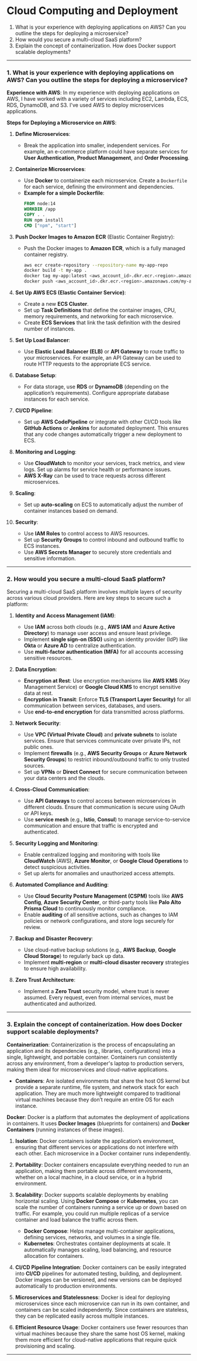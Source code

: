 
# Cloud Computing and Deployment

1. What is your experience with deploying applications on AWS? Can you outline the steps for deploying a microservice?
2. How would you secure a multi-cloud SaaS platform?
3. Explain the concept of containerization. How does Docker support scalable deployments?

----


### 1. **What is your experience with deploying applications on AWS? Can you outline the steps for deploying a microservice?**

**Experience with AWS**:
In my experience with deploying applications on AWS, I have worked with a variety of services including EC2, Lambda, ECS, RDS, DynamoDB, and S3. I've used AWS to deploy microservices applications. 

**Steps for Deploying a Microservice on AWS**:

1. **Define Microservices**:
   - Break the application into smaller, independent services. For example, an e-commerce platform could have separate services for **User Authentication**, **Product Management**, and **Order Processing**.

2. **Containerize Microservices**:
   - Use **Docker** to containerize each microservice. Create a `Dockerfile` for each service, defining the environment and dependencies.
   - **Example for a simple Dockerfile**:
     ```dockerfile
     FROM node:14
     WORKDIR /app
     COPY . .
     RUN npm install
     CMD ["npm", "start"]
     ```

3. **Push Docker Images to Amazon ECR** (Elastic Container Registry):
   - Push the Docker images to **Amazon ECR**, which is a fully managed container registry.
     ```bash
     aws ecr create-repository --repository-name my-app-repo
     docker build -t my-app .
     docker tag my-app:latest <aws_account_id>.dkr.ecr.<region>.amazonaws.com/my-app-repo:latest
     docker push <aws_account_id>.dkr.ecr.<region>.amazonaws.com/my-app-repo:latest
     ```

4. **Set Up AWS ECS (Elastic Container Service)**:
   - Create a new **ECS Cluster**. 
   - Set up **Task Definitions** that define the container images, CPU, memory requirements, and networking for each microservice.
   - Create **ECS Services** that link the task definition with the desired number of instances.

5. **Set Up Load Balancer**:
   - Use **Elastic Load Balancer (ELB)** or **API Gateway** to route traffic to your microservices. For example, an API Gateway can be used to route HTTP requests to the appropriate ECS service.
   
6. **Database Setup**:
   - For data storage, use **RDS** or **DynamoDB** (depending on the application’s requirements). Configure appropriate database instances for each service.
   
7. **CI/CD Pipeline**:
   - Set up **AWS CodePipeline** or integrate with other CI/CD tools like **GitHub Actions** or **Jenkins** for automated deployment. This ensures that any code changes automatically trigger a new deployment to ECS.

8. **Monitoring and Logging**:
   - Use **CloudWatch** to monitor your services, track metrics, and view logs. Set up alarms for service health or performance issues.
   - **AWS X-Ray** can be used to trace requests across different microservices.

9. **Scaling**:
   - Set up **auto-scaling** on ECS to automatically adjust the number of container instances based on demand.
   
10. **Security**:
    - Use **IAM Roles** to control access to AWS resources.
    - Set up **Security Groups** to control inbound and outbound traffic to ECS instances.
    - Use **AWS Secrets Manager** to securely store credentials and sensitive information.

---

### 2. **How would you secure a multi-cloud SaaS platform?**

Securing a multi-cloud SaaS platform involves multiple layers of security across various cloud providers. Here are key steps to secure such a platform:

1. **Identity and Access Management (IAM)**:
   - Use **IAM** across both clouds (e.g., **AWS IAM** and **Azure Active Directory**) to manage user access and ensure least privilege.
   - Implement **single sign-on (SSO)** using an identity provider (IdP) like **Okta** or **Azure AD** to centralize authentication.
   - Use **multi-factor authentication (MFA)** for all accounts accessing sensitive resources.

2. **Data Encryption**:
   - **Encryption at Rest**: Use encryption mechanisms like **AWS KMS** (Key Management Service) or **Google Cloud KMS** to encrypt sensitive data at rest.
   - **Encryption in Transit**: Enforce **TLS (Transport Layer Security)** for all communication between services, databases, and users.
   - Use **end-to-end encryption** for data transmitted across platforms.

3. **Network Security**:
   - Use **VPC (Virtual Private Cloud)** and **private subnets** to isolate services. Ensure that services communicate over private IPs, not public ones.
   - Implement **firewalls** (e.g., **AWS Security Groups** or **Azure Network Security Groups**) to restrict inbound/outbound traffic to only trusted sources.
   - Set up **VPNs** or **Direct Connect** for secure communication between your data centers and the clouds.

4. **Cross-Cloud Communication**:
   - Use **API Gateways** to control access between microservices in different clouds. Ensure that communication is secure using OAuth or API keys.
   - Use **service mesh** (e.g., **Istio**, **Consul**) to manage service-to-service communication and ensure that traffic is encrypted and authenticated.

5. **Security Logging and Monitoring**:
   - Enable centralized logging and monitoring with tools like **CloudWatch** (AWS), **Azure Monitor**, or **Google Cloud Operations** to detect suspicious activities.
   - Set up alerts for anomalies and unauthorized access attempts.

6. **Automated Compliance and Auditing**:
   - Use **Cloud Security Posture Management (CSPM)** tools like **AWS Config**, **Azure Security Center**, or third-party tools like **Palo Alto Prisma Cloud** to continuously monitor compliance.
   - Enable **auditing** of all sensitive actions, such as changes to IAM policies or network configurations, and store logs securely for review.

7. **Backup and Disaster Recovery**:
   - Use cloud-native backup solutions (e.g., **AWS Backup**, **Google Cloud Storage**) to regularly back up data.
   - Implement **multi-region** or **multi-cloud disaster recovery** strategies to ensure high availability.

8. **Zero Trust Architecture**:
   - Implement a **Zero Trust** security model, where trust is never assumed. Every request, even from internal services, must be authenticated and authorized.

---

### 3. **Explain the concept of containerization. How does Docker support scalable deployments?**

**Containerization**:
Containerization is the process of encapsulating an application and its dependencies (e.g., libraries, configurations) into a single, lightweight, and portable container. Containers run consistently across any environment, from a developer's laptop to production servers, making them ideal for microservices and cloud-native applications.

- **Containers**: Are isolated environments that share the host OS kernel but provide a separate runtime, file system, and network stack for each application. They are much more lightweight compared to traditional virtual machines because they don’t require an entire OS for each instance.

**Docker**:
Docker is a platform that automates the deployment of applications in containers. It uses **Docker Images** (blueprints for containers) and **Docker Containers** (running instances of these images).

1. **Isolation**: Docker containers isolate the application’s environment, ensuring that different services or applications do not interfere with each other. Each microservice in a Docker container runs independently.

2. **Portability**: Docker containers encapsulate everything needed to run an application, making them portable across different environments, whether on a local machine, in a cloud service, or in a hybrid environment.

3. **Scalability**: Docker supports scalable deployments by enabling horizontal scaling. Using **Docker Compose** or **Kubernetes**, you can scale the number of containers running a service up or down based on traffic. For example, you could run multiple replicas of a service container and load balance the traffic across them.
   - **Docker Compose**: Helps manage multi-container applications, defining services, networks, and volumes in a single file.
   - **Kubernetes**: Orchestrates container deployments at scale. It automatically manages scaling, load balancing, and resource allocation for containers.

4. **CI/CD Pipeline Integration**:
   Docker containers can be easily integrated into **CI/CD** pipelines for automated testing, building, and deployment. Docker images can be versioned, and new versions can be deployed automatically to production environments.

5. **Microservices and Statelessness**:
   Docker is ideal for deploying microservices since each microservice can run in its own container, and containers can be scaled independently. Since containers are stateless, they can be replicated easily across multiple instances.

6. **Efficient Resource Usage**:
   Docker containers use fewer resources than virtual machines because they share the same host OS kernel, making them more efficient for cloud-native applications that require quick provisioning and scaling.

---
